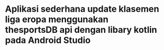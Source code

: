 # Aplikasi sederhana update klasemen liga eropa menggunakan thesportsDB api dengan libary kotlin pada Android Studio